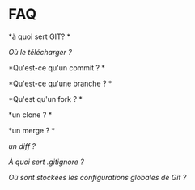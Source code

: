 FAQ
=====

*à quoi sert GIT? *

*Où le télécharger ?*

*Qu'est-ce qu'un commit ? *

*Qu'est-ce qu'une branche ? *

*Qu'est qu'un fork ? *

*un clone ? *

*un merge ? *

*un diff ?*

*À quoi sert .gitignore ?*

*Où sont stockées les configurations globales de Git ?*
